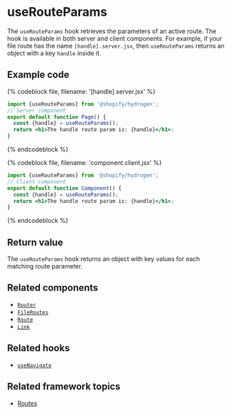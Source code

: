 # useRouteParams


The `useRouteParams` hook retrieves the parameters of an active route. The hook is available in both server and client components. For example, if your file route has the name `[handle].server.jsx`, then `useRouteParams` returns an object with a key `handle` inside it.

## Example code

{% codeblock file, filename: '[handle].server.jsx' %}

```jsx
import {useRouteParams} from '@shopify/hydrogen';
// Server component
export default function Page() {
  const {handle} = useRouteParams();
  return <h1>The handle route param is: {handle}</h1>;
}
```

{% endcodeblock %}

{% codeblock file, filename: 'component.client.jsx' %}

```jsx
import {useRouteParams} from '@shopify/hydrogen';
// Client component
export default function Component() {
  const {handle} = useRouteParams();
  return <h1>The handle route param is: {handle}</h1>;
}
```

{% endcodeblock %}

## Return value

The `useRouteParams` hook returns an object with key values for each matching route parameter.

## Related components

- [`Router`](/docs/components/framework/router/)
- [`FileRoutes`](/docs/components/framework/fileroutes/)
- [`Route`](/docs/components/framework/route/)
- [`Link`](/docs/components/framework/link/)

## Related hooks

- [`useNavigate`](/docs/hooks/framework/usenavigate/)

## Related framework topics

- [Routes](https://shopify.dev/custom-storefronts/hydrogen/routing)
